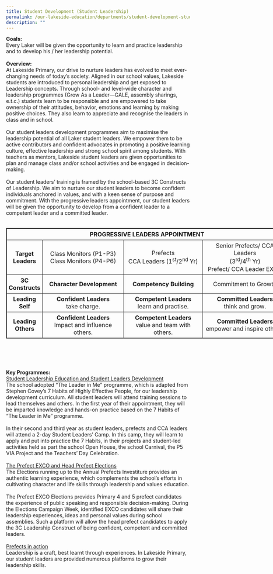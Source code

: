 ```yaml
---
title: Student Development (Student Leadership)
permalink: /our-lakeside-education/departments/student-development-student-leadership/
description: ""
---
```



<b>Goals:</b>
<br>
Every Laker will be given the opportunity to learn and practice leadership and to develop his / her leadership potential.
<br><br>
<b>Overview:</b>
<br>
At Lakeside Primary, our drive to nurture leaders has evolved to meet ever-changing needs of today’s society. Aligned in our school values, Lakeside students are introduced to personal leadership and get exposed to Leadership concepts. Through school- and level-wide character and leadership programmes (Grow As a Leader—GALE, assembly sharings, e.t.c.) students learn to be responsible and are empowered to take ownership of their attitudes, behavior, emotions and learning by making positive choices. They also learn to appreciate and recognise the leaders in class and in school.
<br><br>
Our student leaders development programmes aim to maximise the leadership potential of all Laker student leaders. We empower them to be active contributors and confident advocates in promoting a positive learning culture, effective leadership and strong school spirit among students. With teachers as mentors, Lakeside student leaders are given opportunities to plan and manage class and/or school activities and be engaged in decision-making.
<br><br>
Our student leaders’ training is framed by the school-based 3C Constructs of Leadership. We aim to nurture our student leaders to become confident individuals anchored in values, and with a keen sense of purpose and commitment. With the progressive leaders appointment, our student leaders will be given the opportunity to develop from a confident leader to a competent leader and a committed leader.
<br><br>
<table style="border: 1px solid rgb(42, 42, 42); width: 773px;">
<tbody class="" style="margin: 0px; outline: 0px; padding: 0px;">
<tr>
<td colspan="4" style="margin: 0px; outline: 0px; padding: 5px; text-align: center; border: 1px solid rgb(42, 42, 42);"><b>PROGRESSIVE LEADERS APPOINTMENT</b><br style="margin: 0px; outline: 0px; padding: 0px;"></td>
</tr>
<tr>
<td style="margin: 0px; outline: 0px; padding: 5px; text-align: center; border: 1px solid rgb(42, 42, 42);"><b>Target<br style="margin: 0px; outline: 0px; padding: 0px;">Leaders</b></td>
<td style="margin: 0px; outline: 0px; padding: 5px; text-align: center; border: 1px solid rgb(42, 42, 42);">Class Monitors (P1-P3)<br>Class Monitors (P4-P6)</td>
<td style="margin: 0px; outline: 0px; padding: 5px; text-align: center; border: 1px solid rgb(42, 42, 42);">Prefects<br>CCA Leaders (1<sup style="margin: 0px; outline: 0px; padding: 0px;">st</sup>/2<sup style="margin: 0px; outline: 0px; padding: 0px;">nd</sup><span>&nbsp;</span>Yr)</td>
<td style="margin: 0px; outline: 0px; padding: 5px; text-align: center; border: 1px solid rgb(42, 42, 42);">Senior Prefects/ CCA Leaders<br>(3<sup style="margin: 0px; outline: 0px; padding: 0px;">rd</sup>/4<sup style="margin: 0px; outline: 0px; padding: 0px;">th</sup><span>&nbsp;</span>Yr)<br style="margin: 0px; outline: 0px; padding: 0px;">Prefect/ CCA Leader EXCO</td>
</tr>
<tr style="margin: 0px; outline: 0px; padding: 0px;">
<td style="margin: 0px; outline: 0px; padding: 5px; text-align: center; border: 1px solid rgb(42, 42, 42);"><b>3C<br style="margin: 0px; outline: 0px; padding: 0px;">Constructs</b></td>
<td style="margin: 0px; outline: 0px; padding: 5px; text-align: center; border: 1px solid rgb(42, 42, 42);"><b >Character Development</b></td>
<td style="margin: 0px; outline: 0px; padding: 5px; text-align: center; border: 1px solid rgb(42, 42, 42);"><b style="margin: 0px; outline: 0px; padding: 0px;">Competency Building</b></td>
<td style="margin: 0px; outline: 0px; padding: 5px; text-align: center; border: 1px solid rgb(42, 42, 42);">Commitment to Growth</td></tr><tr style="margin: 0px; outline: 0px; padding: 0px;">
<td style="margin: 0px; outline: 0px; padding: 5px; text-align: center; border: 1px solid rgb(42, 42, 42);"><b>Leading<br style="margin: 0px; outline: 0px; padding: 0px;">Self</b></td><td style="margin: 0px; outline: 0px; padding: 5px; text-align: center; border: 1px solid rgb(42, 42, 42);"><b>Confident Leaders<br style="margin: 0px; outline: 0px; padding: 0px;"></b>take charge.</td>
<td style="margin: 0px; outline: 0px; padding: 5px; text-align: center; border: 1px solid rgb(42, 42, 42);"><b>Competent Leaders<br style="margin: 0px; outline: 0px; padding: 0px;"></b>learn and practise.</td>
<td style="margin: 0px; outline: 0px; padding: 5px; text-align: center; border: 1px solid rgb(42, 42, 42);"><b>Committed Leaders<br style="margin: 0px; outline: 0px; padding: 0px;"></b>think and grow.</td>
</tr>
<tr>
<td style="margin: 0px; outline: 0px; padding: 5px; text-align: center; border: 1px solid rgb(42, 42, 42);"><b>Leading<br style="margin: 0px; outline: 0px; padding: 0px;">Others</b></td>
<td style="margin: 0px; outline: 0px; padding: 5px; text-align: center; border: 1px solid rgb(42, 42, 42);"><b>Confident Leaders<br style="margin: 0px; outline: 0px; padding: 0px;"></b>Impact and influence others.</td>
<td style="margin: 0px; outline: 0px; padding: 5px; text-align: center; border: 1px solid rgb(42, 42, 42);"><b>Competent Leaders<br style="margin: 0px; outline: 0px; padding: 0px;"></b>value and team with others.</td>
<td style="margin: 0px; outline: 0px; padding: 5px; text-align: center; border: 1px solid rgb(42, 42, 42);"><b>Committed Leaders<br style="margin: 0px; outline: 0px; padding: 0px;"></b>empower and inspire others.</td>
</tr>
</tbody>
</table>
<br><br>
<br><br>
<b>Key Programmes:</b>
<br>
<u>Student Leadership Education and Student Leaders Development</u><br>
The school adopted “The Leader in Me” programme, which is adapted from Stephen Covey’s 7 Habits of Highly Effective People, for our leadership development curriculum. All student leaders will attend training sessions to lead themselves and others. In the first year of their appointment, they will be imparted knowledge and hands-on practice based on the 7 Habits of “The Leader in Me” programme.
<br><br>
In their second and third year as student leaders, prefects and CCA leaders will attend a 2-day Student Leaders’ Camp. In this camp, they will learn to apply and put into practice the 7 Habits, in their projects and student-led activities held as part the school Open House, the school Carnival, the P5 VIA Project and the Teachers’ Day Celebration.
<br><br>
<u>The Prefect EXCO and Head Prefect Elections</u><br>
The Elections running up to the Annual Prefects Investiture provides an authentic learning experience, which complements the school’s efforts in cultivating character and life skills through leadership and values education.
<br><br>
The Prefect EXCO Elections provides Primary 4 and 5 prefect candidates the experience of public speaking and responsible decision-making. During the Elections Campaign Week, identified EXCO candidates will share their leadership experiences, ideas and personal values during school assemblies. Such a platform will allow the head prefect candidates to apply the 3C Leadership Construct of being confident, competent and committed leaders.
<br><br>
<u>Prefects in action</u><br>
Leadership is a craft, best learnt through experiences. In Lakeside Primary, our student leaders are provided numerous platforms to grow their leadership skills.